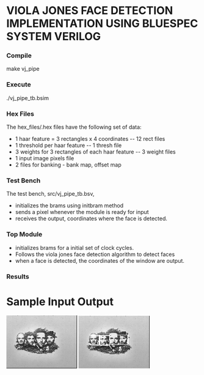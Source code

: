 # VIOLA JONES FACE DETECTION IMPLEMENTATION USING BLUESPEC SYSTEM VERILOG

### Compile
make vj_pipe

### Execute
./vj_pipe_tb.bsim

### Hex Files

The hex_files/.hex files have the following set of data:

* 1 haar feature = 3 rectangles x 4 coordinates -- 12 rect files
* 1 threshold per haar feature -- 1 thresh file
* 3 weights for 3 rectangles of each haar feature -- 3 weight files
* 1 input image pixels file
* 2 files for banking - bank map, offset map 

### Test Bench

The test bench, src/vj_pipe_tb.bsv,
 * initializes the brams using initbram method
 * sends a pixel whenever the module is ready for input
 * receives the output, coordinates where the face is detected.


### Top Module

* initializes brams for a initial set of clock cycles.
* Follows the viola jones face detection algorithm to detect faces
* when a face is detected, the coordinates of the window are output.

### Results

# Sample Input	  Output

![sample input](/utils/input.png) 	 ![output](/utils/output.png)


